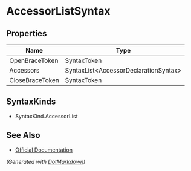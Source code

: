 # AccessorListSyntax

## Properties

| Name            | Type                                   |
| --------------- | -------------------------------------- |
| OpenBraceToken  | SyntaxToken                            |
| Accessors       | SyntaxList\<AccessorDeclarationSyntax> |
| CloseBraceToken | SyntaxToken                            |

## SyntaxKinds

* SyntaxKind\.AccessorList

## See Also

* [Official Documentation](https://docs.microsoft.com/en-us/dotnet/api/microsoft.codeanalysis.csharp.syntax.accessorlistsyntax)


*\(Generated with [DotMarkdown](http://github.com/JosefPihrt/DotMarkdown)\)*